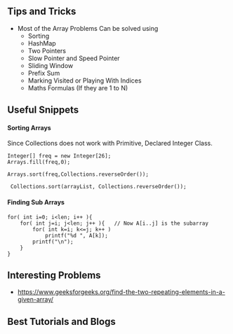 <h2> Tips and Tricks </h2>

* Most of the Array Problems Can be solved using
    * Sorting
    * HashMap
    * Two Pointers
    * Slow Pointer and Speed Pointer
    * Sliding Window
    * Prefix Sum
    * Marking Visited or Playing With Indices
    * Maths Formulas (If they are 1 to N)

<h2> Useful Snippets </h2>

<h4> Sorting Arrays</h4>
Since Collections does not work with Primitive, Declared Integer Class.

```
Integer[] freq = new Integer[26];
Arrays.fill(freq,0);

Arrays.sort(freq,Collections.reverseOrder());

 Collections.sort(arrayList, Collections.reverseOrder());

```
<h4> Finding Sub Arrays </h4>

```
for( int i=0; i<len; i++ ){
    for( int j=i; j<len; j++ ){   // Now A[i..j] is the subarray
        for( int k=i; k<=j; k++ )
            printf("%d ", A[k]);
        printf("\n");
    }
}
```

<h2> Interesting Problems </h2>

* https://www.geeksforgeeks.org/find-the-two-repeating-elements-in-a-given-array/


<h2> Best Tutorials and Blogs</h2>